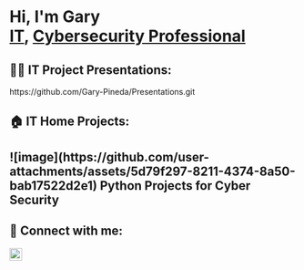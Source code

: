 <h1>Hi, I'm Gary <br/><a href="https://github.com/Gary-Pineda">IT</a>, <a href="https://www.linkedin.com/in/gary-pineda-2955712a9/">Cybersecurity Professional</a></h1>

<h2>👨‍💻 IT Project Presentations:</h2>
https://github.com/Gary-Pineda/Presentations.git


<h2>🏠 IT Home Projects:</h2>



<h2>![image](https://github.com/user-attachments/assets/5d79f297-8211-4374-8a50-bab17522d2e1)
Python Projects for Cyber Security</h2>



<h2> 🤳 Connect with me:</h2>

[<img align="left" alt="JoshMadakor | LinkedIn" width="22px" src="https://cdn.jsdelivr.net/npm/simple-icons@v3/icons/linkedin.svg" />][linkedin]

[linkedin]: www.linkedin.com/in/gary-pineda-2955712a9

<!--
**Gary-Pineda/Gary-Pineda** is a ✨ _special_ ✨ repository because its `README.md` (this file) appears on your GitHub profile.

Here are some ideas to get you started:

- 🔭 I’m currently working on ...
- 🌱 I’m currently learning ...
- 👯 I’m looking to collaborate on ...
- 🤔 I’m looking for help with ...
- 💬 Ask me about ...
- 📫 How to reach me: ...
- 😄 Pronouns: ...
- ⚡ Fun fact: ...
-->
